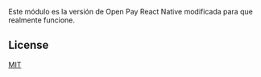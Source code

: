 Este módulo es la versión de Open Pay React Native modificada para que realmente funcione.

## License
[MIT](https://choosealicense.com/licenses/mit/)